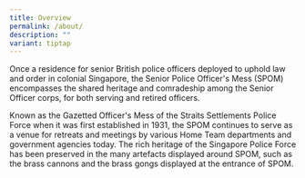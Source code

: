 ```yaml
---
title: Overview
permalink: /about/
description: ""
variant: tiptap
---
```

<p>Once a residence for senior British police officers deployed to uphold
law and order in colonial Singapore, the Senior Police Officer's Mess (SPOM)
encompasses the shared heritage and comradeship among the Senior Officer
corps, for both serving and retired officers.</p>
<p>Known as the Gazetted Officer's Mess of the Straits Settlements Police
Force when it was first established in 1931, the SPOM continues to serve
as a venue for retreats and meetings by various Home Team departments and
government agencies today. The rich heritage of the Singapore Police Force
has been preserved in the many artefacts displayed around SPOM, such as
the brass cannons and the brass gongs displayed at the entrance of SPOM.</p>